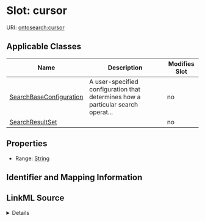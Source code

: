 

# Slot: cursor

URI: [ontosearch:cursor](https://w3id.org/oak/search-datamodel/cursor)



<!-- no inheritance hierarchy -->





## Applicable Classes

| Name | Description | Modifies Slot |
| --- | --- | --- |
| [SearchBaseConfiguration](SearchBaseConfiguration.md) | A user-specified configuration that determines how a particular search operat... |  no  |
| [SearchResultSet](SearchResultSet.md) |  |  no  |







## Properties

* Range: [String](String.md)





## Identifier and Mapping Information








## LinkML Source

<details>
```yaml
name: cursor
alias: cursor
domain_of:
- SearchBaseConfiguration
- SearchResultSet
range: string

```
</details>